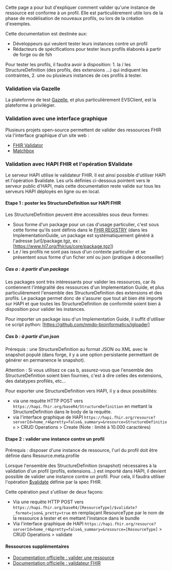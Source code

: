 Cette page a pour but d'expliquer comment valider qu'une instance de ressource est conforme à un profil. Elle est particulièrement utile lors de la phase de modélisation de nouveaux profils, ou lors de la création d'exemples.

Cette documentation est destinée aux:

* Développeurs qui veulent tester leurs instances contre un profil
* Rédacteurs de spécifications pour tester leurs profils élaborés à partir de forge ou de fsh

Pour tester les profils, il faudra avoir à disposition: 1. la / les StructureDefinition (des profils, des extensions ...) qui indiquent les contraintes, 2. une ou plusieurs instances de ces profils à tester.


### Validation via Gazelle

La plateforme de test [Gazelle](https://interop.esante.gouv.fr/), et plus particulièrement EVSClient, est la plateforme à privilégier.

### Validation avec une interface graphique

Plusieurs projets open-source permettent de valider des ressources FHIR via l'interface graphique d'un site web :

* [FHIR Validator](https://validator.fhir.org)
* [Matchbox]([https://test.ahdis.ch/matchbox](https://test.ahdis.ch/matchbox/#/))

### Validation avec HAPI FHIR et l'opération $Validate

Le serveur HAPI utilise le validateur FHIR. Il est ainsi possible d'utiliser HAPI et l'opération $validate. Les urls définies ci-dessous pointent vers le serveur public d'HAPI, mais cette documentation reste valide sur tous les serveurs HAPI déployés en ligne ou en local.

#### Etape 1 : poster les StructureDefinition sur HAPI FHIR

Les StructureDefinition peuvent être accessibles sous deux formes:

* Sous forme d'un package pour un cas d'usage particulier, c'est sous cette forme qu'ils sont définis dans le [FHIR REGISTRY](https://registry.fhir.org/) (dans les ImplementationGuide, un package est systématiquement généré à l'adresse [url]/package.tgz, ex : [https://www.hl7.org/fhir/us/core/package.tgz])
* Le / les profils ne sont pas issus d'un contexte particulier et se présentent sous forme d'un ficher xml ou json (pratique à déconseiller)

##### Cas a : à partir d'un package

Les packages sont très intéressants pour valider les ressources, car ils contiennent l'intégralité des ressources d'un Implementation Guide, et plus particulièrement l'ensemble des StructureDefinition des extensions et des profils.
Le package permet donc de s'assurer que tout ait bien été importé sur HAPI et que toutes les StructureDefinition de conformité soient bien à disposition pour valider les instances.

Pour importer un package issu d'un Implementation Guide, il suffit d'utiliser ce script python:
[https://github.com/nmdp-bioinformatics/igloader]

##### Cas b : à partir d'un json

Prérequis : une StructureDefinition au format JSON ou XML avec le snapshot populé (dans forge, il y a une option persistante permettant de générer en permanence le snapshot).

Attention : Si vous utilisez ce cas b, assurez-vous que l'ensemble des StructureDefinition soient bien fournies, c'est à dire celles des extensions, des datatypes profilés, etc...

Pour exporter une StructureDefinition vers HAPI, il y a deux possibilités:

* via une requête HTTP POST vers ```https://hapi.fhir.org/baseR4/StructureDefinition``` en mettant la StructureDefinition dans le body de la requête.
* via l'interface graphique de HAPI ```https://hapi.fhir.org/resource?serverId=home_r4&pretty=false&_summary=&resource=StructureDefinition``` > CRUD Operations > Create (Note : limité à 10.000 caractères)

#### Etape 2 : valider une instance contre un profil

Prérequis : disposer d'une instance de ressource, l'url du profil doit être définie dans Resource.meta.profile

Lorsque l'ensemble des StructureDefinition (snapshot) nécessaires à la validation d'un profil (profils, extensions...) est importé dans HAPI, il devient possible de valider une instance contre un profil.
Pour cela, il faudra utiliser l'opération [$validate](https://www.hl7.org/fhir/resource-operation-validate.html) définie par la spec FHIR.

Cette opération peut s'utiliser de deux façons:

* Via une requête HTTP POST vers ```https://hapi.fhir.org/baseR4/[ResourceType]/$validate?_format=json&_pretty=true``` en remplaçant ResourceType par le nom de la ressource à tester et en mettant l'instance dans le bundle
* Via l'interface graphique de HAPI ```https://hapi.fhir.org/resource?serverId=home_r4&pretty=false&_summary=&resource=[ResourceType]``` > CRUD Operations > validate

#### Ressources supplémentaires

* [Documentation officielle : valider une ressource](https://confluence.hl7.org/pages/viewpage.action?pageId=35718864#ProfileTooling-ValidatingResourcesagainstProfiles)
* [Documentation officielle : validateur FHIR](https://confluence.hl7.org/display/FHIR/Using+the+FHIR+Validator)
